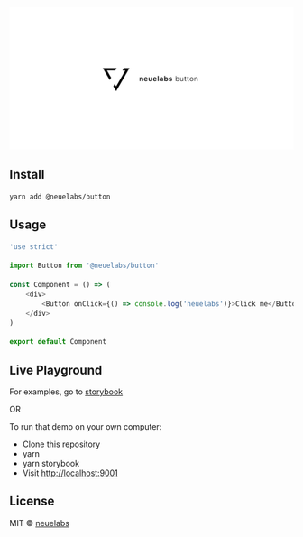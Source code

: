 ![neuelabs button cover](https://github.com/neuelabs/media/blob/master/github/button.png)

## Install

```bash
yarn add @neuelabs/button
```

## Usage

```js
'use strict'

import Button from '@neuelabs/button'

const Component = () => (
	<div>
		<Button onClick={() => console.log('neuelabs')}>Click me</Button>
	</div>
)

export default Component
```

## Live Playground

For examples, go to [storybook](https://neuelabs.github.io/button/)

OR

To run that demo on your own computer:

* Clone this repository
* yarn
* yarn storybook
* Visit [http://localhost:9001](http://localhost:9001)

## License

MIT © [neuelabs](https://neuelabs.co)
